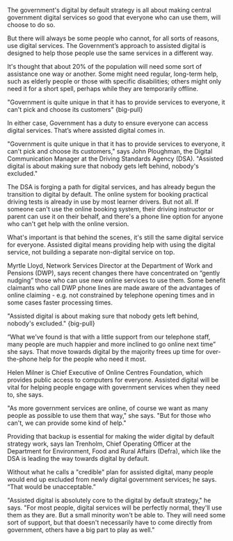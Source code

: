The government's digital by default strategy is all about making central government digital services so good that everyone who can use them, will choose to do so. 

But there will always be some people who cannot, for all sorts of reasons, use digital services. The Government’s approach to assisted digital is designed to help those people use the same services in a different way.

It's thought that about 20% of the population will need some sort of assistance one way or another. Some might need regular, long-term help, such as elderly people or those with specific disabilities; others might only need it for a short spell, perhaps while they are temporarily offline.

"Government is quite unique in that it has to provide services to everyone, it can't pick and choose its customers"
{big-pull}

In either case, Government has a duty to ensure everyone can access digital services. That’s where assisted digital comes in.

"Government is quite unique in that it has to provide services to everyone, it can't pick and choose its customers," says John Ploughman, the Digital Communication Manager at the Driving Standards Agency (DSA). "Assisted digital is about making sure that nobody gets left behind, nobody's excluded."

The DSA is forging a path for digital services, and has already begun the transition to digital by default. The online system for booking practical driving tests is already in use by most learner drivers. But not all. If someone can't use the online booking system, their driving instructor or parent can use it on their behalf, and there's a phone line option for anyone who can't get help with the online version.

What's important is that behind the scenes, it's still the same digital service for everyone. Assisted digital means providing help with using the digital service, not building a separate non-digital service on top.

Myrtle Lloyd, Network Services Director at the Department of Work and Pensions (DWP), says recent changes there have concentrated on “gently nudging” those who can use new online services to use them. Some benefit claimants who call DWP phone lines are made aware of the advantages of online claiming - e.g. not constrained by telephone opening times and in some cases faster processing times. 

"Assisted digital is about making sure that nobody gets left behind, nobody's excluded."
{big-pull}

“What we’ve found is that with a little support from our telephone staff, many people are much happier and more inclined to go online next time” she says. That move towards digital by the majority frees up time for over-the-phone help for the people who need it most.

Helen Milner is Chief Executive of Online Centres Foundation, which provides public access to computers for everyone. Assisted digital will be vital for helping people engage with government services when they need to, she says.

"As more government services are online, of course we want as many people as possible to use them that way," she says. "But for those who can't, we can provide some kind of help."

Providing that backup is essential for making the wider digital by default strategy work, says Ian Trenholm, Chief Operating Officer at the Department for Environment, Food and Rural Affairs (Defra), which like the DSA is leading the way towards digital by default.

Without what he calls a "credible" plan for assisted digital, many people would end up excluded from newly digital government services; he says. “That would be unacceptable.”

"Assisted digital is absolutely core to the digital by default strategy," he says. "For most people, digital services will be perfectly normal, they'll use them as they are. But a small minority won't be able to. They will need some sort of support, but that doesn't necessarily have to come directly from government, others have a big part to play as well."
